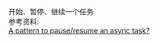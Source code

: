﻿开始、暂停、继续一个任务    
参考资料:    
[A pattern to pause/resume an async task?](https://stackoverflow.com/questions/19613444/a-pattern-to-pause-resume-an-async-task)    